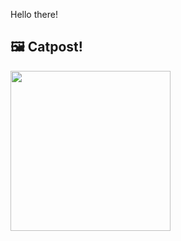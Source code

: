 Hello there!



## 🖼️ Catpost!

<sub>
    <img src="https://cdn2.thecatapi.com/images/e3u.jpg" height="256">
</sub>

